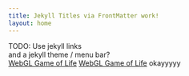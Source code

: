```yaml
---
title: Jekyll Titles via FrontMatter work!
layout: home
---
```


TODO: Use jekyll links<br>
and a jekyll theme / menu bar?<br>
<a href="/webgl-of-life"> WebGL Game of Life</a>
[WebGL Game of Life](https://johannesvollmer.github.io/webgl-of-life/)
okayyyyy
